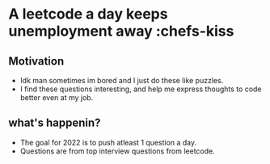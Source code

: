 # A leetcode a  day keeps unemployment away :chefs-kiss

## Motivation
- Idk man sometimes im bored and I just do these like puzzles.
- I find these questions interesting, and help me express thoughts to code better even at my job.
  
## what's happenin?
- The goal for 2022 is to push atleast 1 question a day.
- Questions are from top interview questions from leetcode.
  
